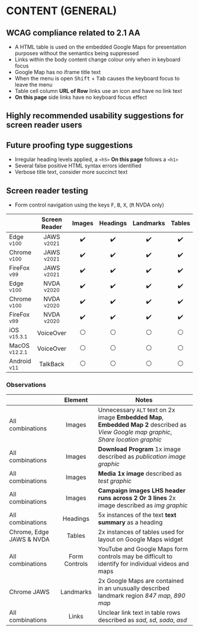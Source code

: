 # CONTENT (GENERAL)
## WCAG compliance related to 2.1 AA
- A HTML table is used on the embedded Google Maps for presentation purposes without the semantics being suppressed
- Links within the body content change colour only when in keyboard focus
- Google Map has no iframe title text
- When the menu is open <kbd>Shift</kbd> + <kbd>Tab</kbd> causes the keyboard focus to leave the menu
- Table cell column **URL of Row** links use an icon and have no link text
- **On this page** side links have no keyboard focus effect

## Highly recommended usability suggestions for screen reader users

## Future proofing type suggestions
- Irregular heading levels applied, a `<h5>` **On this page** follows a `<h1>`
- Several false positive HTML syntax errors identified
- Verbose title text, consider more succinct text

## Screen reader testing
- Form control navigation using the keys <kbd>F</kbd>, <kbd>B</kbd>, <kbd>X</kbd>, (<kbd>R</kbd> NVDA only)

|   |Screen Reader   | Images | Headings  |Landmarks   |Tables   | Lists |Links |Form Controls | Accordion
|---|:-:|:-:|:-:|:-:|:-:|:-:|:-:|:-:|:-:|
| Edge <sup>v100</sup> 		| JAWS <sup>v2021</sup> 	| :heavy_check_mark:  | :heavy_check_mark:  | :heavy_check_mark:  | :heavy_check_mark:  | :heavy_check_mark: | :heavy_check_mark:  | :heavy_check_mark:  | :heavy_check_mark:  |
| Chrome <sup>v100</sup> 	| JAWS <sup>v2021</sup>  	| :heavy_check_mark:  | :heavy_check_mark:  | :heavy_check_mark:  | :heavy_check_mark:  | :heavy_check_mark:  | :heavy_check_mark:  | :heavy_check_mark:  | :heavy_check_mark:  |
| FireFox <sup>v99</sup> 	| JAWS <sup>v2021</sup>   	| :heavy_check_mark:  | :heavy_check_mark:  | :heavy_check_mark:  | :heavy_check_mark:  | :heavy_check_mark:  | :heavy_check_mark:  | :heavy_check_mark:  | :heavy_check_mark:  |
| Edge <sup>v100</sup> 		| NVDA <sup>v2020</sup> 	| :heavy_check_mark:  | :heavy_check_mark:  | :heavy_check_mark:  | :heavy_check_mark: | :heavy_check_mark:  | :heavy_check_mark: | :heavy_check_mark:  | :heavy_check_mark: |
| Chrome <sup>v100</sup> 	| NVDA <sup>v2020</sup>  	| :heavy_check_mark:  | :heavy_check_mark:  | :heavy_check_mark: | :heavy_check_mark:  | :heavy_check_mark:  | :heavy_check_mark:  | :heavy_check_mark:  | :heavy_check_mark: |
| FireFox <sup>v99</sup> 	| NVDA <sup>v2020</sup>   	| :heavy_check_mark:  | :heavy_check_mark:  | :heavy_check_mark:  | :heavy_check_mark:  | :heavy_check_mark:  | :heavy_check_mark:  | :heavy_check_mark:  | :heavy_check_mark: |
| iOS <sup>v15.3.1</sup> 	| VoiceOver 				| :white_circle:  | :white_circle:  | :white_circle:  | :white_circle:  | :white_circle:  | :white_circle:  | :white_circle:  | :white_circle: |
| MacOS <sup>v12.2.1</sup> 	| VoiceOver  				| :white_circle:  | :white_circle:  | :white_circle:  | :white_circle:  | :white_circle:  | :white_circle:  | :white_circle:  | :white_circle: |
| Android <sup>v11</sup> 	| TalkBack 					| :white_circle:  | :white_circle:  | :white_circle:  | :white_circle:  | :white_circle:  | :white_circle:  | :white_circle:  | :white_circle: |

### Observations
|  | Element  | Notes |
|---|:-:|---|
| All combinations | Images | Unnecessary `ALT` text on 2x image **Embedded Map**, **Embedded Map 2** described as _View Google map graphic_, _Share location graphic_
| All combinations | Images | **Download Program** 1x image described as _publication image graphic_
| All combinations | Images | **Media 1x image** described as _test graphic_
| All combinations | Images | **Campaign images LHS header runs across 2 Or 3 lines** 2x image described as _img graphic_
| All combinations | Headings | 5x instances of the text **text summary** as a heading
| Chrome, Edge JAWS & NVDA | Tables | 2x instances of tables used for layout on Google Maps widget
| All combinations | Form Controls | YouTube and Google Maps form controls may be difficult to identify for individual videos and maps
| Chrome JAWS | Landmarks | 2x Google Maps are contained in an unusually described landmark region _847 map_, _890 map_
| All combinations | Links | Unclear link text in table rows described as _sad_, _sd_, _sada_, _asd_
